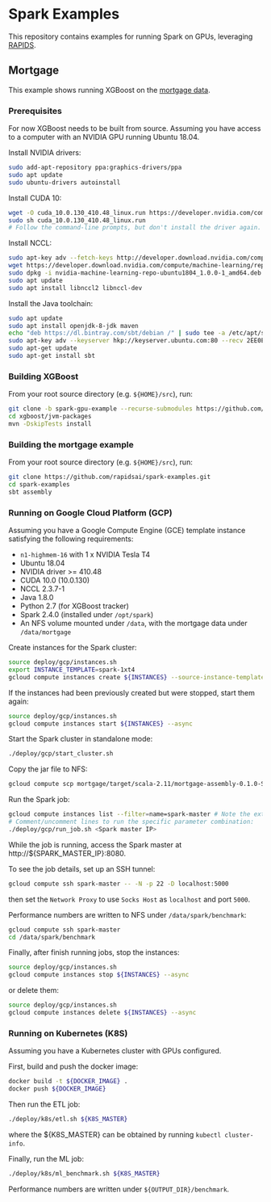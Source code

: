 # Spark Examples

This repository contains examples for running Spark on GPUs, leveraging [RAPIDS](https://rapids.ai).

## Mortgage

This example shows running XGBoost on the [mortgage data](https://rapidsai.github.io/demos/datasets/mortgage-data).

### Prerequisites

For now XGBoost needs to be built from source. Assuming you have access to a computer with an NVIDIA GPU running Ubuntu
18.04.

Install NVIDIA drivers:
```bash
sudo add-apt-repository ppa:graphics-drivers/ppa
sudo apt update
sudo ubuntu-drivers autoinstall
```

Install CUDA 10:
```bash
wget -O cuda_10.0.130_410.48_linux.run https://developer.nvidia.com/compute/cuda/10.0/Prod/local_installers/cuda_10.0.130_410.48_linux
sudo sh cuda_10.0.130_410.48_linux.run
# Follow the command-line prompts, but don't install the driver again.
```

Install NCCL:
```bash
sudo apt-key adv --fetch-keys http://developer.download.nvidia.com/compute/machine-learning/repos/ubuntu1804/x86_64/7fa2af80.pub
wget https://developer.download.nvidia.com/compute/machine-learning/repos/ubuntu1804/x86_64/nvidia-machine-learning-repo-ubuntu1804_1.0.0-1_amd64.deb
sudo dpkg -i nvidia-machine-learning-repo-ubuntu1804_1.0.0-1_amd64.deb
sudo apt update
sudo apt install libnccl2 libnccl-dev
```

Install the Java toolchain:
```bash
sudo apt update
sudo apt install openjdk-8-jdk maven
echo "deb https://dl.bintray.com/sbt/debian /" | sudo tee -a /etc/apt/sources.list.d/sbt.list
sudo apt-key adv --keyserver hkp://keyserver.ubuntu.com:80 --recv 2EE0EA64E40A89B84B2DF73499E82A75642AC823
sudo apt-get update
sudo apt-get install sbt
```
### Building XGBoost

From your root source directory (e.g. `${HOME}/src`), run:
```bash
git clone -b spark-gpu-example --recurse-submodules https://github.com/rongou/xgboost.git
cd xgboost/jvm-packages
mvn -DskipTests install
```

### Building the mortgage example

From your root source directory (e.g. `${HOME}/src`), run:
```bash
git clone https://github.com/rapidsai/spark-examples.git
cd spark-examples
sbt assembly
```

### Running on Google Cloud Platform (GCP)

Assuming you have a Google Compute Engine (GCE) template instance satisfying the following requirements:
*   `n1-highmem-16` with 1 x NVIDIA Tesla T4
*   Ubuntu 18.04
*   NVIDIA driver >= 410.48
*   CUDA 10.0 (10.0.130)
*   NCCL 2.3.7-1
*   Java 1.8.0
*   Python 2.7 (for XGBoost tracker)
*   Spark 2.4.0 (installed under `/opt/spark`)
*   An NFS volume mounted under `/data`, with the mortgage data under `/data/mortgage`

Create instances for the Spark cluster:
```bash
source deploy/gcp/instances.sh
export INSTANCE_TEMPLATE=spark-1xt4
gcloud compute instances create ${INSTANCES} --source-instance-template ${INSTANCE_TEMPLATE} --async
``` 

If the instances had been previously created but were stopped, start them again:
```bash
source deploy/gcp/instances.sh
gcloud compute instances start ${INSTANCES} --async
```

Start the Spark cluster in standalone mode:
```bash
./deploy/gcp/start_cluster.sh
```

Copy the jar file to NFS:
```bash
gcloud compute scp mortgage/target/scala-2.11/mortgage-assembly-0.1.0-SNAPSHOT.jar spark-master:/data/spark/jars/
```

Run the Spark job:
```bash
gcloud compute instances list --filter=name=spark-master # Note the external IP address
# Comment/uncomment lines to run the specific parameter combination:
./deploy/gcp/run_job.sh <Spark master IP>
```

While the job is running, access the Spark master at http://${SPARK_MASTER_IP}:8080.

To see the job details, set up an SSH tunnel:
```bash
gcloud compute ssh spark-master -- -N -p 22 -D localhost:5000
```
then set the `Network Proxy` to use `Socks Host` as `localhost` and port `5000`.

Performance numbers are written to NFS under `/data/spark/benchmark`:
```bash
gcloud compute ssh spark-master
cd /data/spark/benchmark
``` 

Finally, after finish running jobs, stop the instances:
```bash
source deploy/gcp/instances.sh
gcloud compute instances stop ${INSTANCES} --async
```

or delete them:
```bash
source deploy/gcp/instances.sh
gcloud compute instances delete ${INSTANCES} --async
```

### Running on Kubernetes (K8S)

Assuming you have a Kubernetes cluster with GPUs configured.

First, build and push the docker image:
```bash
docker build -t ${DOCKER_IMAGE} .
docker push ${DOCKER_IMAGE}
```

Then run the ETL job:
```bash
./deploy/k8s/etl.sh ${K8S_MASTER}
```

where the ${K8S_MASTER} can be obtained by running `kubectl cluster-info`.

Finally, run the ML job:
```bash
./deploy/k8s/ml_benchmark.sh ${K8S_MASTER}
```

Performance numbers are written under `${OUTPUT_DIR}/benchmark`.
